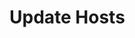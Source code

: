 <!-- generated by markdown-notes-tree -->

# Update Hosts

<!-- optional markdown-notes-tree directory description starts here -->

<!-- optional markdown-notes-tree directory description ends here -->


